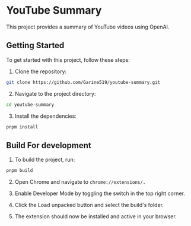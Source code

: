 
# YouTube Summary

This project provides a summary of YouTube videos using OpenAI.

## Getting Started

To get started with this project, follow these steps:

1. Clone the repository:
  ```sh
  git clone https://github.com/Garine519/youtube-summary.git
  ```
2. Navigate to the project directory:
  ```sh
  cd youtube-summary
  ```
3. Install the dependencies:
  ```sh
  pnpm install
  ```

## Build For development

1. To build the project, run:
  ```sh
  pnpm build
  ```

2. Open Chrome and navigate to `chrome://extensions/.`

3. Enable Developer Mode by toggling the switch in the top right corner.

4. Click the Load unpacked button and select the build's folder.
 
5. The extension should now be installed and active in your browser.